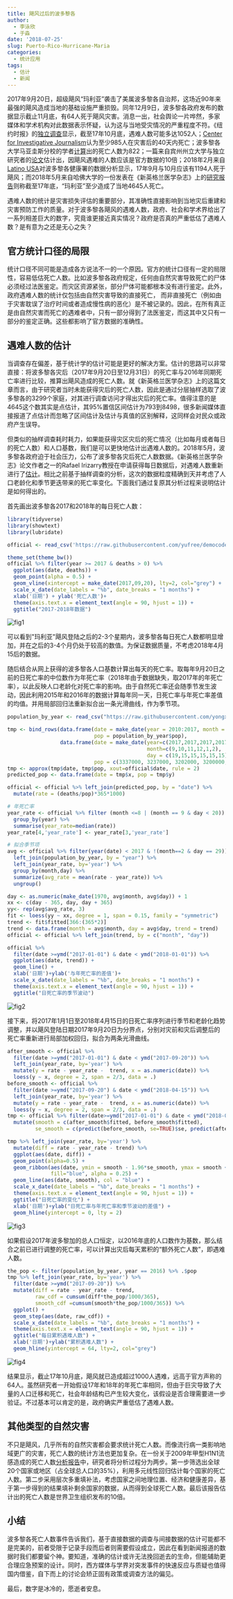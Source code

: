 ```yaml
---
title: 飓风过后的波多黎各
author: 
  - 李泳欣
  - 于淼
date: '2018-07-25'
slug: Puerto-Rico-Hurricane-Maria
categories:
  - 统计应用
tags:
  - 估计
  - 新闻
---
```


2017年9月20日，超级飓风“玛利亚”袭击了美属波多黎各自治邦，这场近90年来最强的飓风造成当地的基础设施严重损毁。同年12月9日，波多黎各政府发布的数据显示截止11月底，有64人死于飓风灾害。消息一出，社会舆论一片哗然，多家媒体和学术机构对此数据表示怀疑，认为这与当地受灾情况的严重程度不符。《纽约时报》的[独立调查](https://www.nytimes.com/interactive/2017/12/08/us/puerto-rico-hurricane-maria-death-toll.html)显示，截至17年10月底，遇难人数可能多达1052人；[Center for Investigative Journalism](http://periodismoinvestigativo.com/2017/12/nearly-1000-more-people-died-in-puerto-rico-after-hurricane-maria/)认为至少985人在灾害后的40天内死亡；波多黎各大学马亚圭斯分校的学者[计算](http://academic.uprm.edu/wrolke/research/Maria%20Deaths%20-%20Significance.pdf)出的死亡人数为822；一篇来自宾州州立大学与独立研究者的[论文](https://osf.io/preprints/socarxiv/s7dmu)估计出，因飓风遇难的人数应该是官方数据的10倍；2018年2月来自[Latino USA](http://latinousa.org/)对波多黎各健康署的数据分析显示，17年9月与10月应该有1194人死于飓风；而2018年5月来自哈佛大学的一份发表在《新英格兰医学杂志》上的[研究报告](http://www.nejm.org/doi/pdf/10.1056/NEJMsa1803972)则称截至17年底，“玛利亚”至少造成了当地4645人死亡。

遇难人数的统计是灾害损失评估的重要部分，其准确性直接影响到当地灾后重建和灾害预防工作的质量。对于波多黎各飓风的遇难人数，政府、社会和学术界给出了一系列相差巨大的数字，究竟谁更接近真实情况？政府是否真的严重低估了遇难人数？是有意为之还是无心之失？

## 官方统计口径的局限

统计口径不同可能是造成各方说法不一的一个原因。官方的统计口径有一定的局限性，容易低估死亡人数。比如波多黎各政府规定，任何由自然灾害导致死亡的尸体必须经过法医鉴定。而灾区资源紧张，部分尸体可能都根本没有进行鉴定。此外，政府遇难人数的统计仅包括由自然灾害导致的直接死亡， 而非直接死亡（例如由于灾害耽误了治疗时间或者造成慢性病的恶化）是不被记录的。因此，在所有真正是由自然灾害而死亡的遇难者中，只有一部分得到了法医鉴定，而这其中又只有一部分的鉴定正确。这些都影响了官方数据的准确性。

## 遇难人数的估计

当调查存在偏差，基于统计学的估计可能是更好的解决方案。估计的思路可以非常直接：将波多黎各灾后（2017年9月20日至12月31日）的死亡率与2016年同期死亡率进行比较，推算出飓风造成的死亡人数。就《新英格兰医学杂志》上的这篇文章而言，由于研究者当时未能获得灾后的死亡人数，因此是通过分层抽样选取了波多黎各的3299个家庭，对其进行调查访问才得出灾后的死亡率。值得注意的是4645这个数其实是点估计，其95%置信区间估计为793到8498，很多新闻媒体直接报道了点估计而忽略了区间估计及估计与真值的区别解释，这同样会对民众或政府产生误导。

但类似的抽样调查耗时耗力，如果能获得灾区灾后的死亡情况（比如每月或者每日的死亡人数）和人口基数，我们是可以更快地估计出遇难人数的。2018年5月，波多黎各政府迫于社会压力，公布了波多黎各灾后死亡人数数据。《新英格兰医学杂志》论文作者之一的Rafael Irizarry教授在申请获得每日数据后，对遇难人数重新进行了[估计](https://simplystatistics.org/2018/06/08/a-first-look-at-recently-released-official-puerto-rico-death-count-data/)。相比之前基于抽样调查的分析，这次的数据粒度精确到天并考虑了人口老龄化和季节更迭带来的死亡率变化。下面我们通过复原其分析过程来说明估计是如何得出的。

首先画出波多黎各2017和2018年的每日死亡人数：


```r
library(tidyverse)
library(showtext)
library(lubridate)

official <- read_csv('https://raw.githubusercontent.com/yufree/democode/master/data/PuertoRico.csv')

theme_set(theme_bw())
official %>% filter(year >= 2017 & deaths > 0) %>%
  ggplot(aes(date, deaths)) + 
  geom_point(alpha = 0.5) + 
  geom_vline(xintercept = make_date(2017,09,20), lty=2, col="grey") +
  scale_x_date(date_labels = "%b", date_breaks = "1 months") +
  xlab('日期') + ylab('死亡人数')+
  theme(axis.text.x = element_text(angle = 90, hjust = 1)) +
  ggtitle("2017-2018年数据")
```

![fig1](https://github.com/yongxin14/hurricane/raw/master/figures/raw_data.png)

可以看到"玛利亚"飓风登陆之后的2-3个星期内，波多黎各每日死亡人数都明显增加，并在之后的3-4个月仍处于较高的数值。为保证数据质量，不考虑2018年4月15后的数据。

随后结合从网上获得的波多黎各人口基数计算出每天的死亡率。取每年9月20日之前的日死亡率的中位数作为年死亡率（2018年由于数据缺失，取2017年的年死亡率），以此反映人口老龄化对死亡率的影响。由于自然死亡率还会随季节发生波动，因此利用2015年和2016年的数据计算每年同一天，日死亡率与年死亡率差值的均值。并用局部回归法重新拟合出一条光滑曲线，作为季节项。


```r
population_by_year <- read_csv("https://raw.githubusercontent.com/yongxin14/hurricane/master/pr_popest_2010_17.csv")

tmp <- bind_rows(data.frame(date = make_date(year = 2010:2017, month = 7, day = 2), 
                            pop = population_by_year$pop),
                 data.frame(date = make_date(year=c(2017,2017,2017,2017,2018,2018), 
                                             month=c(9,10,11,12,1,2), 
                                             day = c(19,15,15,15,15,15)),
                            pop = c(3337000, 3237000, 3202000, 3200000, 3223000, 3278000)))
tmp <- approx(tmp$date, tmp$pop, xout=official$date, rule = 2)
predicted_pop <- data.frame(date = tmp$x, pop = tmp$y)

official <- official %>% left_join(predicted_pop, by = "date") %>%
  mutate(rate = (deaths/pop)*365*1000)

# 年死亡率
year_rate <- official %>% filter (month <=8 | (month == 9 & day < 20)) %>% 
  group_by(year) %>%
  summarise(year_rate=median(rate))
year_rate[4,'year_rate'] <- year_rate[3,'year_rate']

# 拟合季节项
avg <- official %>% filter(year(date) < 2017 & !(month==2 & day == 29)) %>%
  left_join(population_by_year, by = "year") %>%
  left_join(year_rate, by='year') %>%
  group_by(month,day) %>%
  summarize(avg_rate = mean(rate - year_rate)) %>%
  ungroup()

day <- as.numeric(make_date(1970, avg$month, avg$day)) + 1
xx <- c(day - 365, day, day + 365)
yy<- rep(avg$avg_rate, 3)
fit <- loess(yy ~ xx, degree = 1, span = 0.15, family = "symmetric")
trend <- fit$fitted[366:(365*2)]
trend <- data.frame(month = avg$month, day = avg$day, trend = trend)
official <- official %>% left_join(trend, by = c("month", "day"))

official %>%  
  filter(date >=ymd("2017-01-01") & date < ymd("2018-01-01")) %>%
  ggplot(aes(date, trend)) +
  geom_line() + 
  xlab('日期')+ylab('与年死亡率的差值')+
  scale_x_date(date_labels = "%b", date_breaks = "1 months") +
  theme(axis.text.x = element_text(angle = 90, hjust = 1)) + 
  ggtitle("日死亡率的季节波动")
```

![fig2](https://github.com/yongxin14/hurricane/raw/master/figures/trend.png)

接下来，将2017年1月1日至2018年4月15日的日死亡率序列进行季节和老龄化趋势调整，并以飓风登陆日期2017年9月20日为分界点，分别对灾前和灾后调整后的死亡率重新进行局部加权回归，拟合为两条光滑曲线。


```r
after_smooth <- official %>% 
  filter(date >=ymd("2017-01-01") & date < ymd("2017-09-20")) %>%
  left_join(year_rate, by='year') %>%
  mutate(y = rate - year_rate -  trend, x = as.numeric(date)) %>%
  loess(y ~ x, degree = 2, span = 2/3, data = .)
before_smooth <- official %>% 
  filter(date >=ymd("2017-09-20") & date < ymd("2018-04-15")) %>%
  left_join(year_rate, by='year') %>%
  mutate(y = rate - year_rate -  trend, x = as.numeric(date)) %>%
  loess(y ~ x, degree = 2, span = 2/3, data = .)
tmp <- official %>% filter(date>=ymd("2017-01-01") & date < ymd("2018-04-15")) %>%
  mutate(smooth = c(after_smooth$fitted, before_smooth$fitted),
         se_smooth = c(predict(before_smooth, se=TRUE)$se, predict(after_smooth, se=TRUE)$se))

tmp %>% left_join(year_rate, by='year') %>%
  mutate(diff = rate - year_rate - trend) %>%
  ggplot(aes(date, diff)) +
  geom_point(alpha=0.5) +
  geom_ribbon(aes(date, ymin = smooth - 1.96*se_smooth, ymax = smooth + 1.96*se_smooth), 
              fill="blue", alpha = 0.25) +
  geom_line(aes(date, smooth), col = "blue") +
  scale_x_date(date_labels = "%b", date_breaks = "1 months") +
  theme(axis.text.x = element_text(angle = 90, hjust = 1)) + 
  ggtitle("日死亡率的变化") + 
  xlab('日期')+ylab("日死亡率与年死亡率和季节波动的差值") + 
  geom_hline(yintercept = 0, lty = 2)
```

![fig3](https://github.com/yongxin14/hurricane/raw/master/figures/diff.png)

如果假设2017年波多黎加的总人口恒定，以2016年底的人口数作为基数，那么结合之前已进行调整的死亡率，可以计算出灾后每天累积的“额外死亡人数”，即遇难人数。


```r
the_pop <- filter(population_by_year, year == 2016) %>% .$pop
tmp %>% left_join(year_rate, by='year') %>%
  filter(date >=ymd("2017-09-20")) %>%
  mutate(diff = rate - year_rate - trend,
         raw_cdf = cumsum(diff*the_pop/1000/365), 
         smooth_cdf =cumsum(smooth*the_pop/1000/365)) %>%
  ggplot() +
  geom_step(aes(date, raw_cdf)) +
  scale_x_date(date_labels = "%b", date_breaks = "1 months") +
  theme(axis.text.x = element_text(angle = 90, hjust = 1)) + 
  ggtitle("每日累积遇难人数") + 
  xlab('日期')+ylab("累积遇难人数") + 
  geom_hline(yintercept = 64, lty=2, col="grey")
```

![fig4](https://github.com/yongxin14/hurricane/raw/master/figures/mortality.png)

结果显示，截止17年10月底，飓风就已造成超过1000人遇难，远高于官方声称的64人。虽然研究者一开始假设17年和18年的年死亡率相同，但由于巨灾导致了大量的人口迁移和死亡，社会年龄结构已产生较大变化，该假设是否合理需要进一步验证。不过基本可以肯定的是，政府确实严重低估了遇难人数。

## 其他类型的自然灾害

不只是飓风，几乎所有的自然灾害都会要求统计死亡人数。而像流行病一类影响地域更广的灾害，死亡人数的统计方法也更加复杂。在一份关于2009年甲型H1N1流感造成的死亡人数[分析报告](http://journals.plos.org/plosmedicine/article?id=10.1371/journal.pmed.1001558)中，研究者将分析过程分为两步。第一步筛选出全球20个国家或地区（占全球总人口的35%），利用多元线性回归估计每个国家的死亡人数。第二步采用层次多重填补法，考虑国家之间地理位置、经济和健康差异，基于第一步得到的结果填补剩余国家的数据，从而得到全球死亡人数。最后该报告估计出的死亡人数是世界卫生组织发布的10倍。

## 小结

波多黎各死亡人数事件告诉我们，基于直接数据的调查与间接数据的估计可能都不是完美的，前者受限于记录手段而后者则需要假设成立，因此在看到新闻报道的数据时我们都要留个神。要知道，准确的估计或许无法挽回逝去的生命，但能辅助更合理应急预案的设计。同时，西方媒体与学界对突发事件的快速反应与质疑也值得国内借鉴，自下而上的讨论会矫正固有政策或调查方法的偏见。

最后，数字是冰冷的，愿逝者安息。
